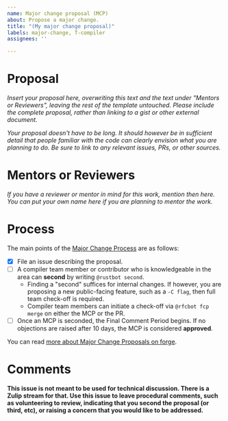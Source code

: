 ```yaml
---
name: Major change proposal (MCP)
about: Propose a major change.
title: "(My major change proposal)"
labels: major-change, T-compiler
assignees: ''

---
```


# Proposal

*Insert your proposal here, overwriting this text and the text under "Mentors or Reviewers", leaving the rest of the template untouched. Please include the complete proposal, rather than linking to a gist or other external document.*

*Your proposal doesn't have to be long. It should however be in sufficient detail that people familiar with the code can clearly envision what you are planning to do. Be sure to link to any relevant issues, PRs, or other sources.*

# Mentors or Reviewers

*If you have a reviewer or mentor in mind for this work, mention then
here. You can put your own name here if you are planning to mentor the
work.*

# Process

The main points of the [Major Change Process][MCP] are as follows:

* [x] File an issue describing the proposal.
* [ ] A compiler team member or contributor who is knowledgeable in the area can **second** by writing `@rustbot second`.
    * Finding a "second" suffices for internal changes. If however, you are proposing a new public-facing feature, such as a `-C flag`, then full team check-off is required.
    * Compiler team members can initiate a check-off via `@rfcbot fcp merge` on either the MCP or the PR.
* [ ] Once an MCP is seconded, the Final Comment Period begins. If no objections are raised after 10 days, the MCP is considered **approved**.

You can read [more about Major Change Proposals on forge][MCP].

[MCP]: https://forge.rust-lang.org/compiler/mcp.html

# Comments

**This issue is not meant to be used for technical discussion. There is a Zulip stream for that. Use this issue to leave procedural comments, such as volunteering to review, indicating that you second the proposal (or third, etc), or raising a concern that you would like to be addressed.**
